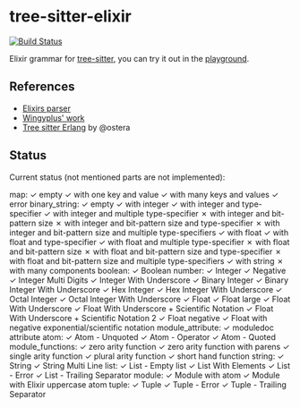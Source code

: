 # tree-sitter-elixir

[![Build Status](https://github.com/Tuxified/tree-sitter-elixir/workflows/build/badge.svg)](https://github.com/Tuxified/tree-sitter-elixir/actions)

Elixir grammar for [tree-sitter](https://github.com/tree-sitter/tree-sitter), you can try it out in the [playground](https://tuxified.github.io/tree-sitter-elixir/).

## References

- [Elixirs parser](https://github.com/elixir-lang/elixir/blob/master/lib/elixir/src/elixir_parser.yrl)
- [Wingyplus' work](https://github.com/wingyplus/tree-sitter-elixir)
- [Tree sitter Erlang](https://github.com/abstractmachineslab/tree-sitter-erlang/) by @ostera

## Status

Current status (not mentioned parts are not implemented):

map:
✓ empty
✓ with one key and value
✓ with many keys and values
✓ error
binary_string:
✓ empty
✓ with integer
✓ with integer and type-specifier
✓ with integer and multiple type-specifier
✗ with integer and bit-pattern size
✗ with integer and bit-pattern size and type-specifier
✗ with integer and bit-pattern size and multiple type-specifiers
✓ with float
✓ with float and type-specifier
✓ with float and multiple type-specifier
✗ with float and bit-pattern size
✗ with float and bit-pattern size and type-specifier
✗ with float and bit-pattern size and multiple type-specifiers
✓ with string
✗ with many components
boolean:
✓ Boolean
number:
✓ Integer
✓ Negative
✓ Integer Multi Digits
✓ Integer With Underscore
✓ Binary Integer
✓ Binary Integer With Underscore
✓ Hex Integer
✓ Hex Integer With Underscore
✓ Octal Integer
✓ Octal Integer With Underscore
✓ Float
✓ Float large
✓ Float With Underscore
✓ Float With Underscore + Scientific Notation
✓ Float With Underscore + Scientific Notation 2
✓ Float negative
✓ Float with negative exponential/scientific notation
module_attribute:
✓ moduledoc attribute
atom:
✓ Atom - Unquoted
✓ Atom - Operator
✓ Atom - Quoted
module_functions:
✓ zero arity function
✓ zero arity function with parens
✓ single arity function
✓ plural arity function
✓ short hand function
string:
✓ String
✓ String Multi Line
list:
✓ List - Empty list
✓ List With Elements
✓ List - Error
✓ List - Trailing Separator
module:
✓ Module with atom
✓ Module with Elixir uppercase atom
tuple:
✓ Tuple
✓ Tuple - Error
✓ Tuple - Trailing Separator
